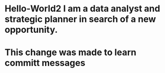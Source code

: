 # Hello-World2 I am a data analyst and strategic planner in search of a new opportunity.
# This change was made to learn committ messages
